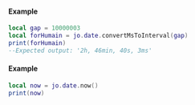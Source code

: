 <!-- #region jo.date.convertMsToInterval -->
#### Example
```lua
local gap = 10000003
local forHumain = jo.date.convertMsToInterval(gap)
print(forHumain)
--Expected output: '2h, 46min, 40s, 3ms'
```
<!-- #endregion jo.date.convertMsToInterval -->


<!-- #region jo.date.now -->
#### Example
```lua
local now = jo.date.now()
print(now)
```
<!-- #endregion jo.date.now -->

